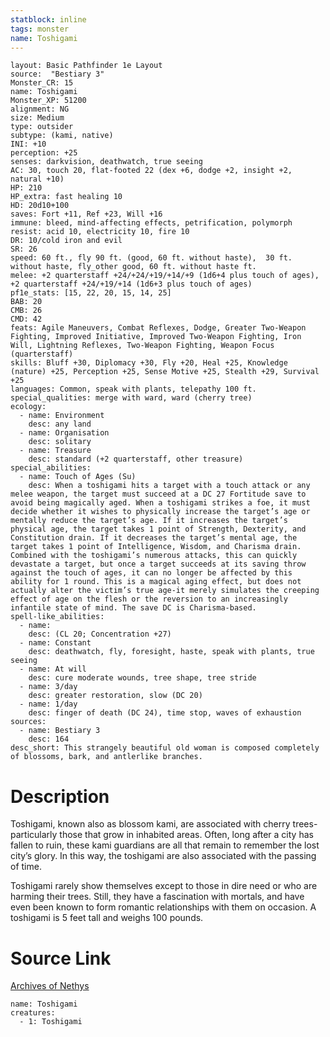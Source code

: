 ```yaml
---
statblock: inline
tags: monster
name: Toshigami
---
```

```statblock
layout: Basic Pathfinder 1e Layout
source:  "Bestiary 3"
Monster_CR: 15
name: Toshigami
Monster_XP: 51200
alignment: NG
size: Medium
type: outsider
subtype: (kami, native)
INI: +10
perception: +25
senses: darkvision, deathwatch, true seeing
AC: 30, touch 20, flat-footed 22 (dex +6, dodge +2, insight +2, natural +10)
HP: 210
HP_extra: fast healing 10
HD: 20d10+100
saves: Fort +11, Ref +23, Will +16
immune: bleed, mind-affecting effects, petrification, polymorph
resist: acid 10, electricity 10, fire 10
DR: 10/cold iron and evil
SR: 26
speed: 60 ft., fly 90 ft. (good, 60 ft. without haste),  30 ft. without haste, fly_other good, 60 ft. without haste ft.
melee: +2 quarterstaff +24/+24/+19/+14/+9 (1d6+4 plus touch of ages), +2 quarterstaff +24/+19/+14 (1d6+3 plus touch of ages)
pf1e_stats: [15, 22, 20, 15, 14, 25]
BAB: 20
CMB: 26
CMD: 42
feats: Agile Maneuvers, Combat Reflexes, Dodge, Greater Two-Weapon Fighting, Improved Initiative, Improved Two-Weapon Fighting, Iron Will, Lightning Reflexes, Two-Weapon Fighting, Weapon Focus (quarterstaff)
skills: Bluff +30, Diplomacy +30, Fly +20, Heal +25, Knowledge (nature) +25, Perception +25, Sense Motive +25, Stealth +29, Survival +25
languages: Common, speak with plants, telepathy 100 ft.
special_qualities: merge with ward, ward (cherry tree)
ecology:
  - name: Environment
    desc: any land
  - name: Organisation
    desc: solitary
  - name: Treasure
    desc: standard (+2 quarterstaff, other treasure)
special_abilities:
  - name: Touch of Ages (Su)
    desc: When a toshigami hits a target with a touch attack or any melee weapon, the target must succeed at a DC 27 Fortitude save to avoid being magically aged. When a toshigami strikes a foe, it must decide whether it wishes to physically increase the target’s age or mentally reduce the target’s age. If it increases the target’s physical age, the target takes 1 point of Strength, Dexterity, and Constitution drain. If it decreases the target’s mental age, the target takes 1 point of Intelligence, Wisdom, and Charisma drain. Combined with the toshigami’s numerous attacks, this can quickly devastate a target, but once a target succeeds at its saving throw against the touch of ages, it can no longer be affected by this ability for 1 round. This is a magical aging effect, but does not actually alter the victim’s true age-it merely simulates the creeping effect of age on the flesh or the reversion to an increasingly infantile state of mind. The save DC is Charisma-based.
spell-like_abilities:
  - name:
    desc: (CL 20; Concentration +27)
  - name: Constant
    desc: deathwatch, fly, foresight, haste, speak with plants, true seeing
  - name: At will
    desc: cure moderate wounds, tree shape, tree stride
  - name: 3/day
    desc: greater restoration, slow (DC 20)
  - name: 1/day
    desc: finger of death (DC 24), time stop, waves of exhaustion
sources:
  - name: Bestiary 3
    desc: 164
desc_short: This strangely beautiful old woman is composed completely of blossoms, bark, and antlerlike branches.
```
# Description
Toshigami, known also as blossom kami, are associated with cherry trees-particularly those that grow in inhabited areas. Often, long after a city has fallen to ruin, these kami guardians are all that remain to remember the lost city’s glory. In this way, the toshigami are also associated with the passing of time.

Toshigami rarely show themselves except to those in dire need or who are harming their trees. Still, they have a fascination with mortals, and have even been known to form romantic relationships with them on occasion. A toshigami is 5 feet tall and weighs 100 pounds.
# Source Link
[Archives of Nethys](https://aonprd.com/MonsterDisplay.aspx?ItemName=Toshigami)
```encounter-table
name: Toshigami
creatures:
  - 1: Toshigami
```

